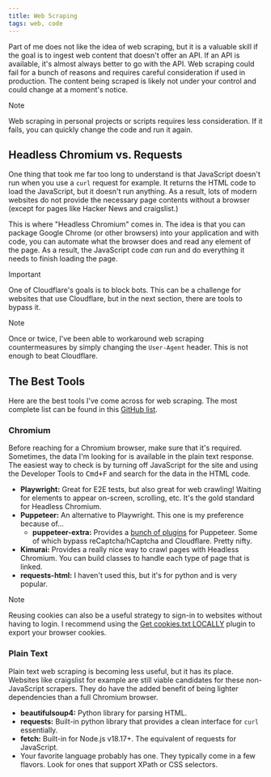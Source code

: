 ```yaml
---
title: Web Scraping
tags: web, code
---
```


Part of me does not like the idea of web scraping, but it is a valuable skill if the goal is to ingest web content that doesn't offer an API. If an API is available, it's almost always better to go with the API. Web scraping could fail for a bunch of reasons and requires careful consideration if used in production. The content being scraped is likely not under your control and could change at a moment's notice.

>[!note]
>Web scraping in personal projects or scripts requires less consideration. If it fails, you can quickly change the code and run it again.

## Headless Chromium vs. Requests

One thing that took me far too long to understand is that JavaScript doesn't run when you use a `curl` request for example. It returns the HTML code to load the JavaScript, but it doesn't run anything. As a result, lots of modern websites do not provide the necessary page contents without a browser (except for pages like Hacker News and craigslist.)

This is where "Headless Chromium" comes in. The idea is that you can package Google Chrome (or other browsers) into your application and with code, you can automate what the browser does and read any element of the page. As a result, the JavaScript code *can* run and do everything it needs to finish loading the page.

>[!important]
>One of Cloudflare's goals is to block bots. This can be a challenge for websites that use Cloudflare, but in the next section, there are tools to bypass it.

>[!note]
>Once or twice, I've been able to workaround web scraping countermeasures by simply changing the `User-Agent` header. This is not enough to beat Cloudflare.
## The Best Tools

Here are the best tools I've come across for web scraping. The most complete list can be found in this [GitHub list](https://github.com/stars/ZaneH/lists/scraping-tools).

### Chromium

Before reaching for a Chromium browser, make sure that it's required. Sometimes, the data I'm looking for is available in the plain text response. The easiest way to check is by turning off JavaScript for the site and using the Developer Tools to <kbd>Cmd+F</kbd> and search for the data in the HTML code.

- **Playwright:** Great for E2E tests, but also great for web crawling! Waiting for elements to appear on-screen, scrolling, etc. It's the gold standard for Headless Chromium.
- **Puppeteer:** An alternative to Playwright. This one is my preference because of...
	- **puppeteer-extra:** Provides a [bunch of plugins](https://github.com/berstend/puppeteer-extra/tree/master/packages/puppeteer-extra) for Puppeteer. Some of which bypass reCaptcha/hCaptcha and Cloudflare. Pretty nifty.
- **Kimurai:** Provides a really nice way to crawl pages with Headless Chromium. You can build classes to handle each type of page that is linked.
- **requests-html:** I haven't used this, but it's for python and is very popular.

>[!note]
>Reusing cookies can also be a useful strategy to sign-in to websites without having to login. I recommend using the [Get cookies.txt LOCALLY](https://chrome.google.com/webstore/detail/get-cookiestxt-locally/cclelndahbckbenkjhflpdbgdldlbecc) plugin to export your browser cookies.
### Plain Text

Plain text web scraping is becoming less useful, but it has its place. Websites like craigslist for example are still viable candidates for these non-JavaScript scrapers. They do have the added benefit of being lighter dependencies than a full Chromium browser.

- **beautifulsoup4:** Python library for parsing HTML.
- **requests:** Built-in python library that provides a clean interface for `curl` essentially.
- **fetch:** Built-in for Node.js v18.17+. The equivalent of requests for JavaScript.
- Your favorite language probably has one. They typically come in a few flavors. Look for ones that support XPath or CSS selectors.
